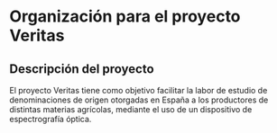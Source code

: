 # Organización para el proyecto Veritas

## Descripción del proyecto

El proyecto Veritas tiene como objetivo facilitar la labor de estudio de denominaciones de origen otorgadas en España a los productores de distintas materias agrícolas, mediante el uso de un dispositivo de espectrografía óptica. 
